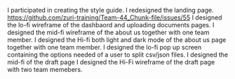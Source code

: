 I participated in creating the style guide.
I redesigned the landing page. https://github.com/zuri-training/Team-44_Chunk-file/issues/55
I designed the lo-fi wireframe of the dashbaord and uploading documents pages.
I designed the mid-fi wireframe of the about us together with one team member.
I designed the Hi-fi both light and dark mode of the about us page together with one team member.
I designed the lo-fi pop up screen containing the options needed of a user to split csv/json files.
I designed the mid-fi of the draft page
I designed the Hi-Fi wireframe of the draft page with two team memebers.